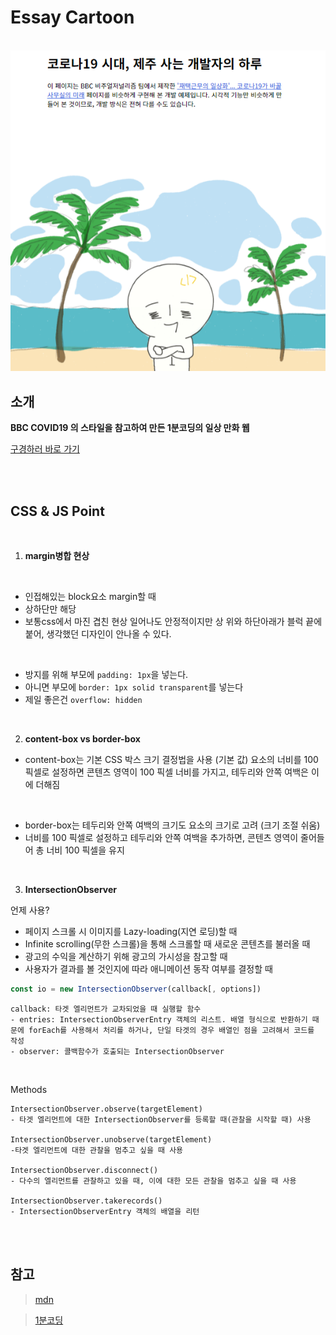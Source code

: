# Essay Cartoon

<br />

<img src="./1mincoding-bbc-covid19/images/background.PNG">

<br />

## 소개

**BBC COVID19 의 스타일을 참고하여 만든 1분코딩의 일상 만화 웹** <br />

[구경하러 바로 가기](https://lustrous-fenglisu-c9897c.netlify.app/)

<br />
<br />

## CSS & JS Point

<br />

1. **margin병합 현상**

<br />

- 인접해있는 block요소 margin할 때
- 상하단만 해당
- 보통css에서 마진 겹친 현상 일어나도 안정적이지만 상 위와 하단아래가 블럭 끝에 붙어, 생각했던 디자인이 안나올 수 있다.

<br />

- 방지를 위해 부모에 `padding: 1px`을 넣는다.
- 아니면 부모에 `border: 1px solid transparent`를 넣는다
- 제일 좋은건 `overflow: hidden`

<br />

2. **content-box vs border-box**

- content-box는 기본 CSS 박스 크기 결정법을 사용 (기본 값)
  요소의 너비를 100 픽셀로 설정하면 콘텐츠 영역이 100 픽셀 너비를 가지고, 테두리와 안쪽 여백은 이에 더해짐

<br />

- border-box는 테두리와 안쪽 여백의 크기도 요소의 크기로 고려 (크기 조절 쉬움)
- 너비를 100 픽셀로 설정하고 테두리와 안쪽 여백을 추가하면, 콘텐츠 영역이 줄어들어 총 너비 100 픽셀을 유지

<br />

3. **IntersectionObserver**

언제 사용?

- 페이지 스크롤 시 이미지를 Lazy-loading(지연 로딩)할 때
- Infinite scrolling(무한 스크롤)을 통해 스크롤할 때 새로운 콘텐츠를 불러올 때
- 광고의 수익을 계산하기 위해 광고의 가시성을 참고할 때
- 사용자가 결과를 볼 것인지에 따라 애니메이션 동작 여부를 결정할 때

```js
const io = new IntersectionObserver(callback[, options])
```

```plaintext
callback: 타겟 엘리먼트가 교차되었을 때 실행할 함수
- entries: IntersectionObserverEntry 객체의 리스트. 배열 형식으로 반환하기 때문에 forEach를 사용해서 처리를 하거나, 단일 타겟의 경우 배열인 점을 고려해서 코드를 작성
- observer: 콜백함수가 호출되는 IntersectionObserver
```

<br />

Methods

```plaintext
IntersectionObserver.observe(targetElement)
- 타겟 엘리먼트에 대한 IntersectionObserver를 등록할 때(관찰을 시작할 때) 사용

IntersectionObserver.unobserve(targetElement)
-타겟 엘리먼트에 대한 관찰을 멈추고 싶을 때 사용

IntersectionObserver.disconnect()
- 다수의 엘리먼트를 관찰하고 있을 때, 이에 대한 모든 관찰을 멈추고 싶을 때 사용

IntersectionObserver.takerecords()
- IntersectionObserverEntry 객체의 배열을 리턴
```

<br />
<br />

## 참고

> [mdn](https://developer.mozilla.org/ko/docs/Web/API/Intersection_Observer_API)

> [1분코딩](https://www.inflearn.com/course/bbc-%EC%9D%B8%ED%84%B0%EB%9E%99%ED%8B%B0%EB%B8%8C%EC%9B%B9-%ED%81%B4%EB%A1%A0)
